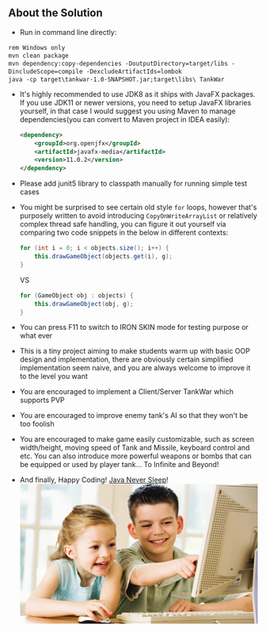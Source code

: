 ## About the Solution

* Run in command line directly:
```batch
rem Windows only
mvn clean package
mvn dependency:copy-dependencies -DoutputDirectory=target/libs -DincludeScope=compile -DexcludeArtifactIds=lombok
java -cp target\tankwar-1.0-SNAPSHOT.jar;target\libs\ TankWar
```

* It's highly recommended to use JDK8 as it ships with JavaFX packages.
If you use JDK11 or newer versions, you need to setup JavaFX libraries
yourself, in that case I would suggest you using Maven to manage
dependencies(you can convert to Maven project in IDEA easily):

    ```xml
    <dependency>
        <groupId>org.openjfx</groupId>
        <artifactId>javafx-media</artifactId>
        <version>11.0.2</version>
    </dependency>
    ```

* Please add junit5 library to classpath manually for running simple test cases

* You might be surprised to see certain old style `for` loops, however that's
purposely written to avoid introducing `CopyOnWriteArrayList` or relatively complex
thread safe handling, you can figure it out yourself via comparing two code snippets
in the below in different contexts:

    ```java
    for (int i = 0; i < objects.size(); i++) {
        this.drawGameObject(objects.get(i), g);
    }
    ```

    VS

    ```java
    for (GameObject obj : objects) {
        this.drawGameObject(obj, g);
    }
    ```

* You can press F11 to switch to IRON SKIN mode for testing purpose or what ever

* This is a tiny project aiming to make students warm up with basic OOP design and
implementation, there are obviously certain simplified implementation seem naive,
and you are always welcome to improve it to the level you want

* You are encouraged to implement a Client/Server TankWar which supports PVP

* You are encouraged to improve enemy tank's AI so that they won't be too foolish

* You are encouraged to make game easily customizable, such as screen width/height,
moving speed of Tank and Missile, keyboard control and etc. You can also introduce
more powerful weapons or bombs that can be equipped or used by player tank...
To Infinite and Beyond!

* And finally, Happy Coding! [Java Never Sleep](https://www.javaneversleep.com)!
![](assets/images/happy-coding.jpg)